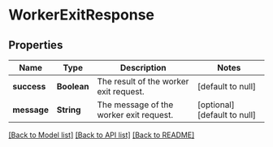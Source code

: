 # WorkerExitResponse
## Properties

| Name | Type | Description | Notes |
|------------ | ------------- | ------------- | -------------|
| **success** | **Boolean** | The result of the worker exit request. | [default to null] |
| **message** | **String** | The message of the worker exit request. | [optional] [default to null] |

[[Back to Model list]](../README.md#documentation-for-models) [[Back to API list]](../README.md#documentation-for-api-endpoints) [[Back to README]](../README.md)

